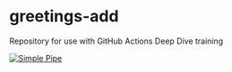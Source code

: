# greetings-add
Repository for use with GitHub Actions Deep Dive training

[![Simple Pipe](https://github.com/electi-rejiciunt/greetings-add/actions/workflows/pipeline.yml/badge.svg)](https://github.com/electi-rejiciunt/greetings-add/actions/workflows/pipeline.yml)
